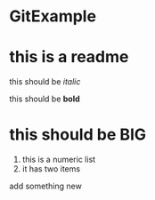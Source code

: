# GitExample

this is a readme
================

this should be _italic_

this should be **bold**

# this should be BIG

1. this is a numeric list
2. it has two items

add something new
